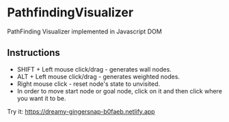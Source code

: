 # PathfindingVisualizer
PathFinding Visualizer implemented in Javascript DOM

## Instructions
* SHIFT + Left mouse click/drag - generates wall nodes.
* ALT + Left mouse click/drag - generates weighted nodes.
* Right mouse click - reset node's state to unvisited.
* In order to move start node or goal node, click on it and then click where you want it to be.

Try it: https://dreamy-gingersnap-b0faeb.netlify.app